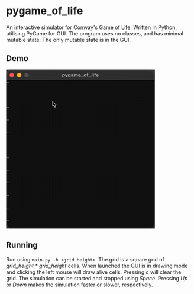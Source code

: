 # pygame_of_life
An interactive simulator for [Conway's Game of Life](https://en.wikipedia.org/wiki/Conway%27s_Game_of_Life).
Written in Python, utilising PyGame for GUI.
The program uses no classes, and has minimal mutable state. The only mutable state is in the GUI.

## Demo
![demo_1](media/demo_1.gif)
## Running
Run using `main.py -h <grid height>`.
The grid is a square grid of _grid_height * grid_height_ cells.
When launched the GUI is in drawing mode and clicking the left mouse will draw alive cells.
Pressing _c_ will clear the grid.
The simulation can be started and stopped using _Space_.
Pressing _Up_ or _Down_ makes the simulation faster or slower, respectively.
